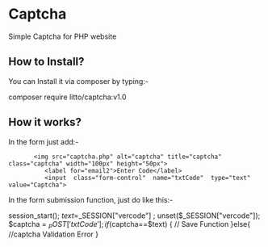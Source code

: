 # Captcha 
Simple Captcha for PHP website

## How to Install?
You can Install it via composer by typing:-

composer require litto/captcha:v1.0

## How it works?

In the form just add:-
    
           <img src="captcha.php" alt="captcha" title="captcha" class="captcha" width="100px" height="50px">
              <label for="email2">Enter Code</label>
              <input  class="form-control"  name="txtCode"  type="text"  value="Captcha">
    
In the form submission function, just do like this:-

session_start();
$text=$_SESSION["vercode"] ;
unset($_SESSION["vercode"]);
 $captcha        =  $_POST['txtCode'];
  if($captcha==$text)
{
// Save Function
}else{
//captcha Validation Error
}
